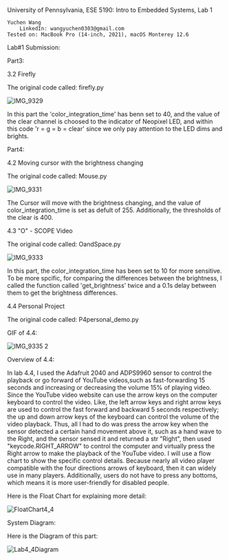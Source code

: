 University of Pennsylvania, ESE 5190: Intro to Embedded Systems, Lab 1

    Yuchen Wang
        LinkedIn: wangyuchen0303@gmail.com
    Tested on: MacBook Pro (14-inch, 2021), macOS Monterey 12.6

Lab#1 Submission:

Part3:

3.2 Firefly 

The original code called: firefly.py

![IMG_9329](https://user-images.githubusercontent.com/105755054/192004338-217a584d-7f3a-4f73-877c-03b3e5def980.GIF)


In this part the 'color_integration_time' has benn set to 40, and the value of the clear channel is choosed to the indicator of Neopixel LED, and within this code 'r = g = b = clear' since we only pay attention to the LED dims and brights.
    
Part4:

4.2 Moving cursor with the brightness changing

The original code called: Mouse.py

![IMG_9331](https://user-images.githubusercontent.com/105755054/192006781-740d8b2c-ab0e-4124-9f22-f8ff2a2ca1ac.GIF)

The Cursor will move with the brightness changing, and the value of color_integration_time is set as defult of 255. Additionally, the thresholds of the clear is 400.
 
4.3 "O" - SCOPE Video

The original code called: OandSpace.py

![IMG_9333](https://user-images.githubusercontent.com/105755054/192009163-2ffd2810-7859-4c7c-9d18-a0c00a728716.GIF)
    
In this part, the color_integration_time has been set to 10 for more sensitive. To be more spcific, for comparing the differences between the brightness, I called the function called 'get_brightness' twice and a 0.1s delay between them to get the brightness differences.
    
4.4 Personal Project

The original code called: P4personal_demo.py
    
GIF of 4.4:

![IMG_9335 2](https://user-images.githubusercontent.com/105755054/192013009-bfd20d66-d545-4baf-994e-764f7ee7bb20.GIF)
    
Overview of 4.4:

In lab 4.4, I used the Adafruit 2040 and ADPS9960 sensor to control the playback or go forward of YouTube videos,such as fast-forwarding 15 seconds and increasing or decreasing the volume 15% of playing video. Since the YouTube video website can use the arrow keys on the computer keyboard to control the video. Like, the left arrow keys and right arrow keys are used to control the fast forward and backward 5 seconds respectively; the up and down arrow keys of the keyboard can control the volume of the video playback. Thus, all I had to do was press the arrow key when the sensor detected a certain hand movement above it, such as a hand wave to the Right, and the sensor sensed it and returned a str "Right", then used "keycode.RIGHT_ARROW" to control the computer and virtually press the Right arrow to make the playback of the YouTube video. I will use a flow chart to show the specific control details. Because nearly all video player compatible with the four directions arrows of keyboard, then it can widely use in many players. Additionally, users do not have to press any bottoms, which means it is more user-friendly for disabled people.
    

Here is the Float Chart for explaining more detail:

![FloatChart4_4](https://user-images.githubusercontent.com/105755054/192039993-94391ba0-0046-45c9-8cd7-87c0b172d8fa.png)
    
System Diagram:

Here is the Diagram of this part:

![Lab4_4Diagram](https://user-images.githubusercontent.com/105755054/192035710-e6fdf036-e08a-452d-b3cd-f9422a85af93.png)
    
    


    
    

